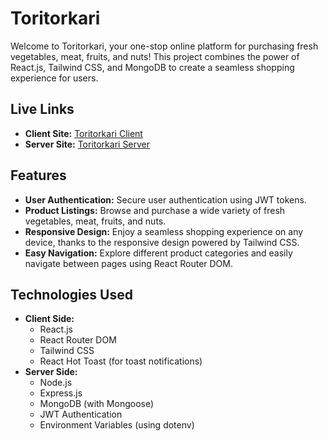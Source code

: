 
# Toritorkari

Welcome to Toritorkari, your one-stop online platform for purchasing fresh vegetables, meat, fruits, and nuts! This project combines the power of React.js, Tailwind CSS, and MongoDB to create a seamless shopping experience for users.

## Live Links

- **Client Site:** [Toritorkari Client](https://toritorkari.vercel.app/)
- **Server Site:** [Toritorkari Server](https://toritorkari-server.vercel.app/)

## Features

- **User Authentication:** Secure user authentication using JWT tokens.
- **Product Listings:** Browse and purchase a wide variety of fresh vegetables, meat, fruits, and nuts.
- **Responsive Design:** Enjoy a seamless shopping experience on any device, thanks to the responsive design powered by Tailwind CSS.
- **Easy Navigation:** Explore different product categories and easily navigate between pages using React Router DOM.

## Technologies Used

- **Client Side:**
  - React.js
  - React Router DOM
  - Tailwind CSS
  - React Hot Toast (for toast notifications)
- **Server Side:**
  - Node.js
  - Express.js
  - MongoDB (with Mongoose)
  - JWT Authentication
  - Environment Variables (using dotenv)